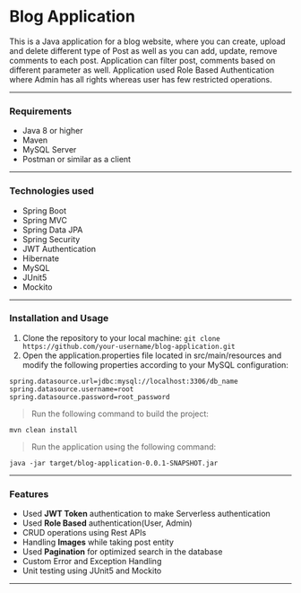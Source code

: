 # Blog Application

This is a Java application for a blog website, where you can 
create, upload and delete different type of Post as well as 
you can add, update, remove comments to each post.
Application can filter post, comments based on different parameter as well.
Application used Role Based Authentication where Admin has all rights whereas
user has few restricted operations.

------------



### Requirements
- Java 8 or higher
- Maven
- MySQL Server
- Postman or similar as a client

------------


### Technologies used
- Spring Boot
- Spring MVC
- Spring Data JPA
- Spring Security
- JWT Authentication
- Hibernate
- MySQL
- JUnit5
- Mockito

------------


### Installation and Usage


1. Clone the repository to your local machine:
   `git clone https://github.com/your-username/blog-application.git`
2. Open the application.properties file located in src/main/resources and modify the following properties according to your MySQL configuration:

```
spring.datasource.url=jdbc:mysql://localhost:3306/db_name
spring.datasource.username=root
spring.datasource.password=root_password
```
> Run the following command to build the project:

`mvn clean install`

> Run the application using the following command:


`java -jar target/blog-application-0.0.1-SNAPSHOT.jar`


------------


### Features
- Used **JWT Token** authentication to make Serverless authentication
- Used **Role Based** authentication(User, Admin)
- CRUD operations using Rest APIs
- Handling **Images** while taking post entity
- Used **Pagination** for optimized search in the database
- Custom Error and Exception Handling
- Unit testing using JUnit5 and Mockito

------------

